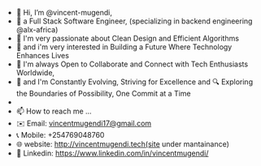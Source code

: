 - 👋 Hi, I’m @vincent-mugendi,
- 🌱 a Full Stack Software Engineer, (specializing in backend engineering @alx-africa)
- 🌟 I'm very passionate about Clean Design and Efficient Algorithms
- 👀 and i'm very interested in Building a Future Where Technology Enhances Lives
- 💞️ I'm always Open to Collaborate and Connect with Tech Enthusiasts Worldwide,
- 🌱 and I'm Constantly Evolving, Striving for Excellence and 🔍 Exploring the Boundaries of Possibility, One Commit at a Time
- 
- 📫 How to reach me ...
- ✉️ Email: vincentmugendi17@gmail.com
- 📞 Mobile: +254769048760
- 🌐 website: http://vincentmugendi.tech(site under mantainance)
- 🔗 Linkedin: https://www.linkedin.com/in/vincentmugendi/
